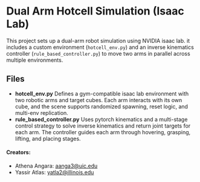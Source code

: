 # Dual Arm Hotcell Simulation (Isaac Lab)
This project sets up a dual-arm robot simulation using NVIDIA isaac lab. it includes a custom environment (`hotcell_env.py`) and an inverse kinematics controller (`rule_based_controller.py`) to move two arms in parallel across multiple environments.
## Files
- **hotcell_env.py**
  Defines a gym-compatible isaac lab environment with two robotic arms and target cubes. Each arm interacts with its own cube, and the scene supports randomized spawning, reset logic, and multi-env replication.
- **rule_based_controller.py**
  Uses pytorch kinematics and a multi-stage control strategy to solve inverse kinematics and return joint targets for each arm. The controller guides each arm through hovering, grasping, lifting, and placing stages.

#### Creators:
- Athena Angara: aanga3@uic.edu
- Yassir Atlas: yatla2@illinois.edu
